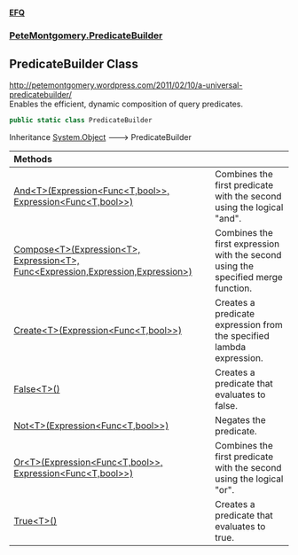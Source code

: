 #### [EFQ](index.md 'index')
### [PeteMontgomery.PredicateBuilder](PeteMontgomery_PredicateBuilder.md 'PeteMontgomery.PredicateBuilder')
## PredicateBuilder Class
http://petemontgomery.wordpress.com/2011/02/10/a-universal-predicatebuilder/  
Enables the efficient, dynamic composition of query predicates.  
```csharp
public static class PredicateBuilder
```

Inheritance [System.Object](https://docs.microsoft.com/en-us/dotnet/api/System.Object 'System.Object') &#129106; PredicateBuilder  

| Methods | |
| :--- | :--- |
| [And&lt;T&gt;(Expression&lt;Func&lt;T,bool&gt;&gt;, Expression&lt;Func&lt;T,bool&gt;&gt;)](PredicateBuilder_And_xJa9TVvJkcIVL40odtdOEg.md 'PeteMontgomery.PredicateBuilder.PredicateBuilder.And&lt;T&gt;(System.Linq.Expressions.Expression&lt;System.Func&lt;T,bool&gt;&gt;, System.Linq.Expressions.Expression&lt;System.Func&lt;T,bool&gt;&gt;)') | Combines the first predicate with the second using the logical "and".<br/> |
| [Compose&lt;T&gt;(Expression&lt;T&gt;, Expression&lt;T&gt;, Func&lt;Expression,Expression,Expression&gt;)](PredicateBuilder_Compose_8_87DyUK7+8+RrpuBLR91Q.md 'PeteMontgomery.PredicateBuilder.PredicateBuilder.Compose&lt;T&gt;(System.Linq.Expressions.Expression&lt;T&gt;, System.Linq.Expressions.Expression&lt;T&gt;, System.Func&lt;System.Linq.Expressions.Expression,System.Linq.Expressions.Expression,System.Linq.Expressions.Expression&gt;)') | Combines the first expression with the second using the specified merge function.<br/> |
| [Create&lt;T&gt;(Expression&lt;Func&lt;T,bool&gt;&gt;)](PredicateBuilder_Create_OtpKPtn3UoptODEvDmqHmg.md 'PeteMontgomery.PredicateBuilder.PredicateBuilder.Create&lt;T&gt;(System.Linq.Expressions.Expression&lt;System.Func&lt;T,bool&gt;&gt;)') | Creates a predicate expression from the specified lambda expression.<br/> |
| [False&lt;T&gt;()](PredicateBuilder_False_T_().md 'PeteMontgomery.PredicateBuilder.PredicateBuilder.False&lt;T&gt;()') | Creates a predicate that evaluates to false.<br/> |
| [Not&lt;T&gt;(Expression&lt;Func&lt;T,bool&gt;&gt;)](PredicateBuilder_Not_bgzg29YG9yM+Ml6vhpnh+A.md 'PeteMontgomery.PredicateBuilder.PredicateBuilder.Not&lt;T&gt;(System.Linq.Expressions.Expression&lt;System.Func&lt;T,bool&gt;&gt;)') | Negates the predicate.<br/> |
| [Or&lt;T&gt;(Expression&lt;Func&lt;T,bool&gt;&gt;, Expression&lt;Func&lt;T,bool&gt;&gt;)](PredicateBuilder_Or_moTer6bjFygyMjnl_L8UZg.md 'PeteMontgomery.PredicateBuilder.PredicateBuilder.Or&lt;T&gt;(System.Linq.Expressions.Expression&lt;System.Func&lt;T,bool&gt;&gt;, System.Linq.Expressions.Expression&lt;System.Func&lt;T,bool&gt;&gt;)') | Combines the first predicate with the second using the logical "or".<br/> |
| [True&lt;T&gt;()](PredicateBuilder_True_T_().md 'PeteMontgomery.PredicateBuilder.PredicateBuilder.True&lt;T&gt;()') | Creates a predicate that evaluates to true.<br/> |
